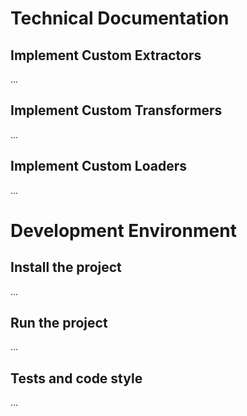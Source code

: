 # Technical Documentation

## Implement Custom Extractors

...

## Implement Custom Transformers

...

## Implement Custom Loaders

...

# Development Environment 

## Install the project

...

## Run the project

...

## Tests and code style

...
